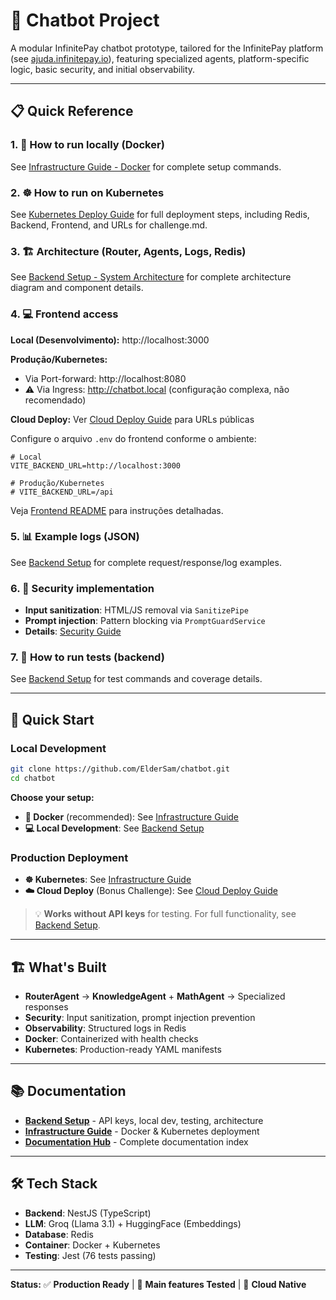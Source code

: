 # 🤖 Chatbot Project

A modular InfinitePay chatbot prototype, tailored for the InfinitePay platform (see [ajuda.infinitepay.io](https://ajuda.infinitepay.io/pt-BR/)), featuring specialized agents, platform-specific logic, basic security, and initial observability.

---

## 📋 Quick Reference

### 1. 🐳 How to run locally (Docker)
See [Infrastructure Guide - Docker](./infrastructure/README.md#-docker) for complete setup commands.

### 2. ☸️ How to run on Kubernetes
See [Kubernetes Deploy Guide](./infrastructure/k8s/DEPLOY_GUIDE.md) for full deployment steps, including Redis, Backend, Frontend, and URLs for challenge.md.

### 3. 🏗️ Architecture (Router, Agents, Logs, Redis)
See [Backend Setup - System Architecture](./backend/README.md#️-system-architecture) for complete architecture diagram and component details.

### 4. 💻 Frontend access
**Local (Desenvolvimento):**
http://localhost:3000

**Produção/Kubernetes:**
- Via Port-forward: http://localhost:8080
- ⚠️ Via Ingress: http://chatbot.local (configuração complexa, não recomendado)

**Cloud Deploy:**
Ver [Cloud Deploy Guide](./CLOUD_DEPLOY.md) para URLs públicas

Configure o arquivo `.env` do frontend conforme o ambiente:
```
# Local
VITE_BACKEND_URL=http://localhost:3000

# Produção/Kubernetes
# VITE_BACKEND_URL=/api
```
Veja [Frontend README](./frontend/README.md) para instruções detalhadas.

### 5. 📊 Example logs (JSON)
See [Backend Setup](./backend/README.md#-api-examples--logs) for complete request/response/log examples.

### 6. 🔐 Security implementation
- **Input sanitization**: HTML/JS removal via `SanitizePipe`
- **Prompt injection**: Pattern blocking via `PromptGuardService`  
- **Details**: [Security Guide](./docs/security/input_sanitization.md)

### 7. 🧪 How to run tests (backend)
See [Backend Setup](./backend/README.md#-testing) for test commands and coverage details.

---

## 🚀 Quick Start

### Local Development
```bash
git clone https://github.com/ElderSam/chatbot.git
cd chatbot
```

**Choose your setup:**
- **🐳 Docker** (recommended): See [Infrastructure Guide](./infrastructure/README.md#-docker)
- **💻 Local Development**: See [Backend Setup](./backend/README.md)

### Production Deployment
- **☸️ Kubernetes**: See [Infrastructure Guide](./infrastructure/README.md#️-kubernetes)
- **☁️ Cloud Deploy** (Bonus Challenge): See [Cloud Deploy Guide](./CLOUD_DEPLOY.md)

> 💡 **Works without API keys** for testing. For full functionality, see [Backend Setup](./backend/README.md).

---

## 🏗️ What's Built

- **RouterAgent** → **KnowledgeAgent** + **MathAgent** → Specialized responses
- **Security**: Input sanitization, prompt injection prevention  
- **Observability**: Structured logs in Redis
- **Docker**: Containerized with health checks
- **Kubernetes**: Production-ready YAML manifests

---

## 📚 Documentation

- **[Backend Setup](./backend/README.md)** - API keys, local dev, testing, architecture
- **[Infrastructure Guide](./infrastructure/README.md)** - Docker & Kubernetes deployment
- **[Documentation Hub](./docs/README.md)** - Complete documentation index

---

## 🛠️ Tech Stack

- **Backend**: NestJS (TypeScript)
- **LLM**: Groq (Llama 3.1) + HuggingFace (Embeddings)
- **Database**: Redis
- **Container**: Docker + Kubernetes
- **Testing**: Jest (76 tests passing)

---

**Status:** ✅ **Production Ready** | 🧪 **Main features Tested** | 🚀 **Cloud Native**
